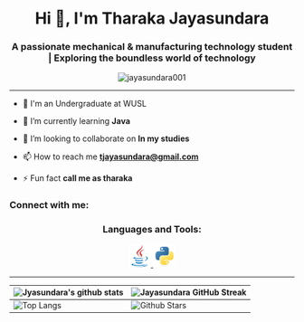 <h1 align="center">Hi 👋, I'm Tharaka Jayasundara</h1>
<h3 align="center">A passionate mechanical & manufacturing technology student | Exploring the boundless world of technology</h3>

<p align="center"> <img src="https://komarev.com/ghpvc/?username=jayasundara001&label=Profile%20views&color=0e75b6&style=flat" alt="jayasundara001" /> </p>

---
- 🔭 I'm an Undergraduate at WUSL
  
- 🌱 I’m currently learning **Java**

- 👯 I’m looking to collaborate on **In my studies**

- 📫 How to reach me **tjayasundara@gmail.com**

- ⚡ Fun fact **call me as tharaka**

<h3 align="left">Connect with me:</h3>
<p align="left">
</p>

<h3 align="center">Languages and Tools:</h3>
<p align="center"> <a href="https://www.java.com" target="_blank" rel="noreferrer"> <img src="https://raw.githubusercontent.com/devicons/devicon/master/icons/java/java-original.svg" alt="java" width="40" height="40"/> </a> <a href="https://www.python.org" target="_blank" rel="noreferrer"> <img src="https://raw.githubusercontent.com/devicons/devicon/master/icons/python/python-original.svg" alt="python" width="40" height="40"/> </a> </p>

---
| ![Jyasundara's github stats](https://github-readme-stats.vercel.app/api?username=Jayasundara001&show_icons=true&theme=tokyonight) | ![Jayasundara GitHub Streak](https://github-readme-streak-stats.herokuapp.com/?user=Jayasundara001&theme=tokyonight) |
| --- | --- |
| ![Top Langs](https://github-readme-stats.vercel.app/api/top-langs/?username=Jayasundara001&theme=tokyonight) | ![Github Stars](https://github-readme-stats.vercel.app/api?username=Jayasundara001&show_icons=true&locale=en&count_private=true&hide_rank=true&custom_title=My%20GitHub%20Stats&disable_animations=true&theme=tokyonight) |
